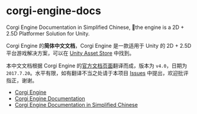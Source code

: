 # corgi-engine-docs

Corgi Engine Documentation in Simplified Chinese, the engine is a 2D + 2.5D Platformer Solution for Unity.

Corgi Engine 的**简体中文文档**，Corgi Engine 是一款适用于 Unity 的 2D + 2.5D 平台游戏解决方案，可以在 [Unity Asset Store](https://www.assetstore.unity3d.com/en/#!/content/26617) 中找到。

本中文文档根据 Corgi Engine 的[官方文档页面](http://corgi-engine-docs.moremountains.com/)翻译而成，版本为 `v4.0`，日期为 `2017.7.20`。水平有限，如有翻译不当之处请于本项目 [Issues](https://github.com/Caizc/corgi-engine-docs/issues) 中提出，欢迎批评指正，谢谢。

* [Corgi Engine](http://corgi-engine.moremountains.com/)
* [Corgi Engine Documentation](http://corgi-engine-docs.moremountains.com/)
* [Corgi Engine Documentation in Simplified Chinese](https://github.com/Caizc/corgi-engine-docs)


